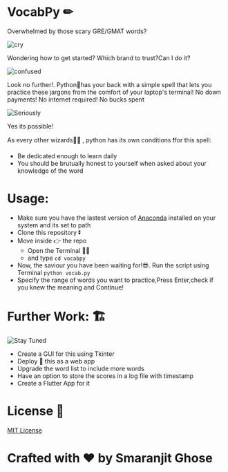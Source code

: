 # VocabPy ✏

Overwhelmed by those scary GRE/GMAT words?

![cry](https://media.giphy.com/media/d2lcHJTG5Tscg/giphy.gif)

Wondering how to get started? Which brand to trust?Can I do it?

![confused](https://media.giphy.com/media/vsZF2hC9cH0Mo/giphy.gif)

Look no further!. Python🐍has your back with a simple spell that lets you practice these jargons from the comfort of your laptop's terminal!
No down payments! No internet required! No bucks spent

![Seriously](https://media.giphy.com/media/3oriO8RY4erFEUpHZm/giphy.gif)

Yes its possible!

As every other wizards🧙‍♂️ , python has its own conditions ❗for this spell:
- Be dedicated enough to learn daily
- You should be brutually honest to yourself when asked about your knowledge of the word

# Usage:

- Make sure you have the lastest version of [Anaconda](https://www.anaconda.com/distribution/) installed on your system and its set to path
- Clone this repository ⏬
- Move inside 👉 the repo 
    - Open the Terminal 👩‍💻
    - and type ```cd vocabpy```
- Now, the saviour you have been waiting for!😎. Run the script using Terminal
  ```python vocab.py```
- Specify the range of words you want to practice,Press Enter,check if you knew the meaning and Continue!

# Further Work: 🏗

![Stay Tuned](https://media.giphy.com/media/3ohs7XmlgV1Vg6urPa/giphy.gif)

- Create a GUI for this using Tkinter
- Deploy 🚢 this as a web app
- Upgrade the word list to include more words
- Have an option to store the scores in a log file with timestamp 
- Create a Flutter App for it

# License 📜

[MIT License](https://github.com/smaranjitghose/vocabpy/blob/master/LICENSE)

# **Crafted with ❤ by Smaranjit Ghose**

